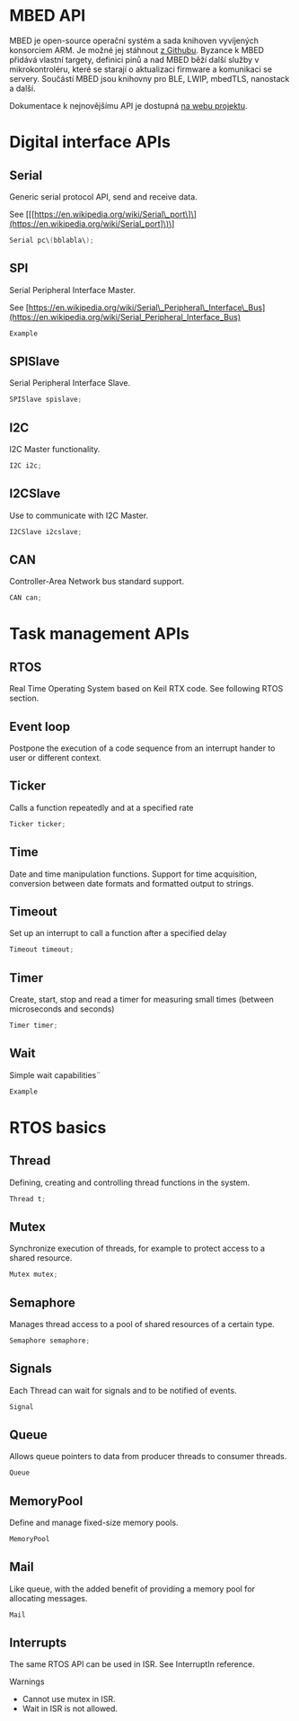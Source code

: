 # MBED API

MBED je open-source operační systém a sada knihoven vyvíjených konsorciem ARM. Je možné jej stáhnout [z Githubu](https://github.com/ARMmbed/mbed-os). Byzance k MBED přidává vlastní targety, definici pinů a nad MBED běží další služby v mikrokontroléru, které se starají o aktualizaci firmware a komunikaci se servery. Součástí MBED jsou knihovny pro BLE, LWIP, mbedTLS, nanostack a další.

Dokumentace k nejnovějšímu API je dostupná [na webu projektu](https://docs.mbed.com/docs/mbed-os-api-reference/en/latest/).

# 

# Digital interface APIs

## Serial

Generic serial protocol API, send and receive data.

See \[\[[https://en.wikipedia.org/wiki/Serial\_port\]\](https://en.wikipedia.org/wiki/Serial_port]\)\]

```cpp
Serial pc\(bblabla\);
```

## SPI

Serial Peripheral Interface Master.

See [https://en.wikipedia.org/wiki/Serial\_Peripheral\_Interface\_Bus](https://en.wikipedia.org/wiki/Serial_Peripheral_Interface_Bus)

```cpp
Example
```

## SPISlave

Serial Peripheral Interface Slave.

```cpp
SPISlave spislave;
```

## I2C

I2C Master functionality.

```cpp
I2C i2c;
```

## I2CSlave

Use to communicate with I2C Master.

```cpp
I2CSlave i2cslave;
```

## CAN

Controller-Area Network bus standard support.

```cpp
CAN can;
```

# Task management APIs

## RTOS

Real Time Operating System based on Keil RTX code. See following RTOS section.

## Event loop

Postpone the execution of a code sequence from an interrupt hander to user or different context.

## Ticker

Calls a function repeatedly and at a specified rate

```cpp
Ticker ticker;
```

## Time

Date and time manipulation functions.  Support for time acquisition, conversion between date formats and formatted output to strings.

## Timeout

Set up an interrupt to call a function after a specified delay

```cpp
Timeout timeout;
```

## Timer

Create, start, stop and read a timer for measuring small times \(between microseconds and seconds\)

```cpp
Timer timer;
```

## Wait

Simple wait capabilities¨

```cpp
Example
```

# RTOS basics

## Thread

Defining, creating and controlling thread functions in the system.

```cpp
Thread t;
```

## Mutex

Synchronize execution of threads, for example to protect access to a shared resource.

```cpp
Mutex mutex;
```

## Semaphore

Manages thread access to a pool of shared resources of a certain type.

```cpp
Semaphore semaphore;
```

## Signals

Each Thread can wait for signals and to be notified of events.

```cpp
Signal
```

## Queue

Allows queue pointers to data from producer threads to consumer threads.

```cpp
Queue
```

## MemoryPool

Define and manage fixed-size memory pools.

```cpp
MemoryPool
```

## Mail

Like queue, with the added benefit of providing a memory pool for allocating messages.

```cpp
Mail
```

## Interrupts

The same RTOS API can be used in ISR.  See InterruptIn reference.

Warnings

* Cannot use mutex in ISR.
* Wait in ISR is not allowed.



